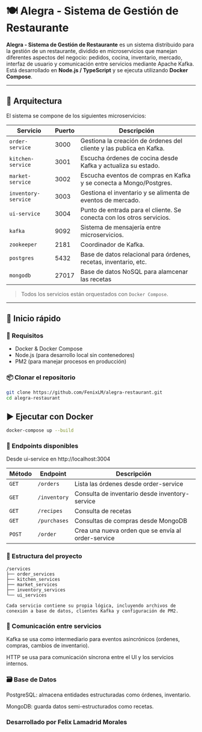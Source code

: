 # 🍽️ Alegra - Sistema de Gestión de Restaurante

**Alegra - Sistema de Gestión de Restaurante** es un sistema distribuido para la gestión de un restaurante, dividido en microservicios que manejan diferentes aspectos del negocio: pedidos, cocina, inventario, mercado, interfaz de usuario y comunicación entre servicios mediante Apache Kafka. Está desarrollado en **Node.js / TypeScript** y se ejecuta utilizando **Docker Compose**.

---

## 🧱 Arquitectura

El sistema se compone de los siguientes microservicios:

| Servicio            | Puerto | Descripción                                                           |
| ------------------- | ------ | --------------------------------------------------------------------- |
| `order-service`     | 3000   | Gestiona la creación de órdenes del cliente y las publica en Kafka.   |
| `kitchen-service`   | 3001   | Escucha órdenes de cocina desde Kafka y actualiza su estado.          |
| `market-service`    | 3002   | Escucha eventos de compras en Kafka y se conecta a Mongo/Postgres.    |
| `inventory-service` | 3003   | Gestiona el inventario y se alimenta de eventos de mercado.           |
| `ui-service`        | 3004   | Punto de entrada para el cliente. Se conecta con los otros servicios. |
| `kafka`             | 9092   | Sistema de mensajería entre microservicios.                           |
| `zookeeper`         | 2181   | Coordinador de Kafka.                                                 |
| `postgres`          | 5432   | Base de datos relacional para órdenes, recetas, inventario, etc.      |
| `mongodb`           | 27017  | Base de datos NoSQL para alamcenar las recetas                        |

> Todos los servicios están orquestados con `Docker Compose`.

---

## 🚀 Inicio rápido

### 🔧 Requisitos

- Docker & Docker Compose
- Node.js (para desarrollo local sin contenedores)
- PM2 (para manejar procesos en producción)

### 📦 Clonar el repositorio

```bash
git clone https://github.com/FenixLM/alegra-restaurant.git
cd alegra-restaurant
```

## ▶️ Ejecutar con Docker

```bash
docker-compose up --build
```

### 📡 Endpoints disponibles

Desde ui-service en http://localhost:3004

| Método | Endpoint     | Descripción                                        |
| ------ | ------------ | -------------------------------------------------- |
| `GET ` | `/orders`    | Lista las órdenes desde order-service              |
| `GET`  | `/inventory` | Consulta de inventario desde inventory-service     |
| `GET ` | `/recipes`   | Consulta de recetas                                |
| `GET`  | `/purchases` | Consultas de compras desde MongoDB                 |
| `POST` | `/order`     | Crea una nueva orden que se envía al order-service |

### 📁 Estructura del proyecto

```plaintext
/services
├── order_services
├── kitchen_services
├── market_services
├── inventory_services
└── ui_services

Cada servicio contiene su propia lógica, incluyendo archivos de conexión a base de datos, clientes Kafka y configuración de PM2.
```

### 🔄 Comunicación entre servicios

Kafka se usa como intermediario para eventos asincrónicos (ordenes, compras, cambios de inventario).

HTTP se usa para comunicación síncrona entre el UI y los servicios internos.

### 🗃️ Base de Datos

PostgreSQL: almacena entidades estructuradas como órdenes, inventario.

MongoDB: guarda datos semi-estructurados como recetas.

### Desarrollado por Felix Lamadrid Morales
